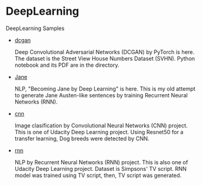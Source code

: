 # DeepLearning
DeepLearning Samples

- [dcgan](https://github.com/yokolet/DeepLearning/blob/master/dcgan)

    Deep Convolutional Adversarial Networks (DCGAN) by PyTorch is here. The dataset is
    the Street View House Numbers Dataset (SVHN). Python notebook and its PDF are in the
    directory.

- [Jane](https://github.com/yokolet/DeepLearning/blob/master/Jane)

    NLP, "Becoming Jane by Deep Learning" is here. This is my old attempt to generate
    Jane Austen-like sentences by training Recurrent Neural Networks (RNN).

- [cnn](https://github.com/yokolet/DeepLearning/blob/master/cnn)

    Image clasification by Convolutional Neural Networks (CNN) project. This is one of
    Udacity Deep Learning project. Using Resnet50 for a transfer learning, Dog breeds were
    detected by CNN.

- [rnn](https://github.com/yokolet/DeepLearning/blob/master/rnn)

    NLP by Recurrent Neural Networks (RNN) project. This is also one of Udacity Deep
    Learning project. Dataset is Simpsons' TV script. RNN model was trained using TV
    script, then, TV script was generated.
